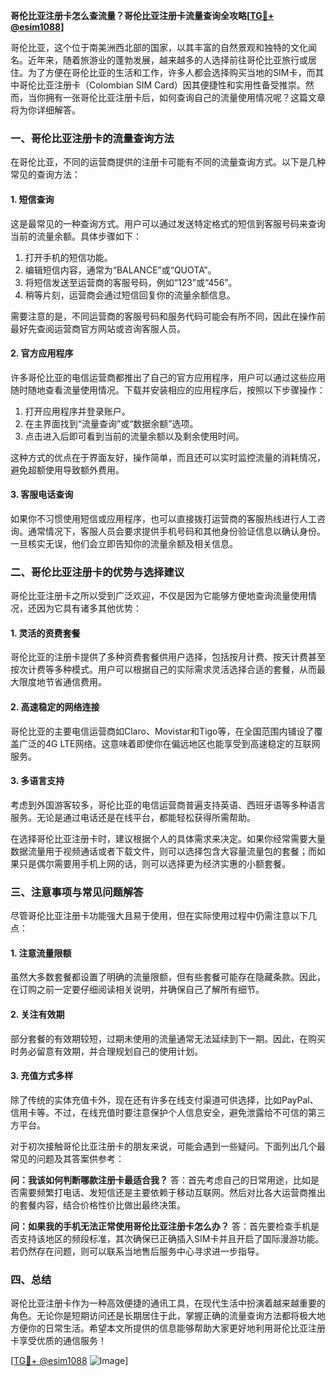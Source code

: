 **哥伦比亚注册卡怎么查流量？哥伦比亚注册卡流量查询全攻略[[TG💪+ @esim1088](https://t.me/s/esim1088)]**

哥伦比亚，这个位于南美洲西北部的国家，以其丰富的自然景观和独特的文化闻名。近年来，随着旅游业的蓬勃发展，越来越多的人选择前往哥伦比亚旅行或居住。为了方便在哥伦比亚的生活和工作，许多人都会选择购买当地的SIM卡，而其中哥伦比亚注册卡（Colombian SIM Card）因其便捷性和实用性备受推崇。然而，当你拥有一张哥伦比亚注册卡后，如何查询自己的流量使用情况呢？这篇文章将为你详细解答。

### 一、哥伦比亚注册卡的流量查询方法

在哥伦比亚，不同的运营商提供的注册卡可能有不同的流量查询方式。以下是几种常见的查询方法：

#### 1. 短信查询
这是最常见的一种查询方式。用户可以通过发送特定格式的短信到客服号码来查询当前的流量余额。具体步骤如下：

1. 打开手机的短信功能。
2. 编辑短信内容，通常为“BALANCE”或“QUOTA”。
3. 将短信发送至运营商的客服号码，例如“123”或“456”。
4. 稍等片刻，运营商会通过短信回复你的流量余额信息。

需要注意的是，不同运营商的客服号码和服务代码可能会有所不同，因此在操作前最好先查阅运营商官方网站或咨询客服人员。

#### 2. 官方应用程序
许多哥伦比亚的电信运营商都推出了自己的官方应用程序，用户可以通过这些应用随时随地查看流量使用情况。下载并安装相应的应用程序后，按照以下步骤操作：

1. 打开应用程序并登录账户。
2. 在主界面找到“流量查询”或“数据余额”选项。
3. 点击进入后即可看到当前的流量余额以及剩余使用时间。

这种方式的优点在于界面友好，操作简单，而且还可以实时监控流量的消耗情况，避免超额使用导致额外费用。

#### 3. 客服电话查询
如果你不习惯使用短信或应用程序，也可以直接拨打运营商的客服热线进行人工咨询。通常情况下，客服人员会要求提供手机号码和其他身份验证信息以确认身份。一旦核实无误，他们会立即告知你的流量余额及相关信息。

### 二、哥伦比亚注册卡的优势与选择建议

哥伦比亚注册卡之所以受到广泛欢迎，不仅是因为它能够方便地查询流量使用情况，还因为它具有诸多其他优势：

#### 1. 灵活的资费套餐
哥伦比亚的注册卡提供了多种资费套餐供用户选择，包括按月计费、按天计费甚至按次计费等多种模式。用户可以根据自己的实际需求灵活选择合适的套餐，从而最大限度地节省通信费用。

#### 2. 高速稳定的网络连接
哥伦比亚的主要电信运营商如Claro、Movistar和Tigo等，在全国范围内铺设了覆盖广泛的4G LTE网络。这意味着即使你在偏远地区也能享受到高速稳定的互联网服务。

#### 3. 多语言支持
考虑到外国游客较多，哥伦比亚的电信运营商普遍支持英语、西班牙语等多种语言服务。无论是通过电话还是在线平台，都能轻松获得所需帮助。

在选择哥伦比亚注册卡时，建议根据个人的具体需求来决定。如果你经常需要大量数据流量用于视频通话或者下载文件，则可以选择包含大容量流量包的套餐；而如果只是偶尔需要用手机上网的话，则可以选择更为经济实惠的小额套餐。

### 三、注意事项与常见问题解答

尽管哥伦比亚注册卡功能强大且易于使用，但在实际使用过程中仍需注意以下几点：

#### 1. 注意流量限额
虽然大多数套餐都设置了明确的流量限额，但有些套餐可能存在隐藏条款。因此，在订购之前一定要仔细阅读相关说明，并确保自己了解所有细节。

#### 2. 关注有效期
部分套餐的有效期较短，过期未使用的流量通常无法延续到下一期。因此，在购买时务必留意有效期，并合理规划自己的使用计划。

#### 3. 充值方式多样
除了传统的实体充值卡外，现在还有许多在线支付渠道可供选择，比如PayPal、信用卡等。不过，在线充值时要注意保护个人信息安全，避免泄露给不可信的第三方平台。

对于初次接触哥伦比亚注册卡的朋友来说，可能会遇到一些疑问。下面列出几个最常见的问题及其答案供参考：

**问：我该如何判断哪款注册卡最适合我？**
答：首先考虑自己的日常用途，比如是否需要频繁打电话、发短信还是主要依赖于移动互联网。然后对比各大运营商推出的套餐内容，结合价格性价比做出最终决策。

**问：如果我的手机无法正常使用哥伦比亚注册卡怎么办？**
答：首先要检查手机是否支持该地区的频段标准，其次确保已正确插入SIM卡并且开启了国际漫游功能。若仍然存在问题，则可以联系当地售后服务中心寻求进一步指导。

### 四、总结

哥伦比亚注册卡作为一种高效便捷的通讯工具，在现代生活中扮演着越来越重要的角色。无论你是短期访问还是长期居住于此，掌握正确的流量查询方法都将极大地方便你的日常生活。希望本文所提供的信息能够帮助大家更好地利用哥伦比亚注册卡享受优质的通信服务！

[[TG💪+ @esim1088](https://t.me/s/esim1088) ![Image](https://i.postimg.cc/4NQfJmqS/Snipaste-2025-05-13-00-14-12.png)]